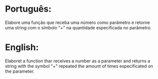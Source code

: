 # Português:

Elabore uma função que receba uma número como parâmetro e retorne uma string com o símbolo "+" na quantidade especificada no parâmetro.

# English:

Elaboret a function thar receives a number as a parameter and returns a string with the symbol "+" repeated the amount of times especificated on the parameter.
